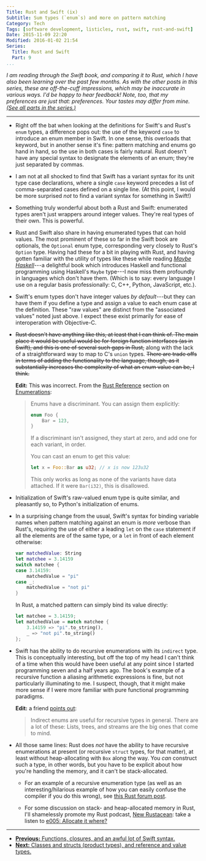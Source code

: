 ```yaml
---
Title: Rust and Swift (ix)
Subtitle: Sum types (`enum`s) and more on pattern matching
Category: Tech
Tags: [software development, listicles, rust, swift, rust-and-swift]
Date: 2015-11-09 22:20
Modified: 2016-01-02 21:54
Series:
  Title: Rust and Swift
  Part: 9
...
```


<i class="editorial">I am reading through the Swift book, and comparing it to Rust, which I have also been learning over the past few months. As with the other posts in this series, these are off-the-cuff impressions, which may be inaccurate in various ways. I'd be happy to hear feedback! Note, too, that my preferences are just that: preferences. Your tastes may differ from mine. [(See all parts in the series.)][series]</i>

[series]: /rust-and-swift.html

---

-   Right off the bat when looking at the definitions for Swift's and Rust's `enum` types, a difference pops out: the use of the keyword `case` to introduce an enum member in Swift. In one sense, this overloads that keyword, but in another sense it's fine: pattern matching and enums go hand in hand, so the use in both cases is fairly natural. Rust doesn't have any special syntax to designate the elements of an enum; they're just separated by commas.

-   I am not at all shocked to find that Swift has a variant syntax for its unit type case declarations, where a single `case` keyword precedes a list of comma-separated cases defined on a single line. (At this point, I would be more surprised *not* to find a variant syntax for something in Swift!)

-   Something truly wonderful about both a Rust and Swift: enumerated types aren't just wrappers around integer values. They're real types of their own. This is powerful.

-   Rust and Swift also share in having enumerated types that can hold values. The most prominent of these so far in the Swift book are optionals, the `Optional` enum type, corresponding very closely to Rust's `Option` type. Having had these for a bit in playing with Rust, and having gotten familiar with the utility of types like these while reading [_Maybe Haskell_]---a delightful book which introduces Haskell and functional programming using Haskell's `Maybe` type---I now miss them profoundly in languages which don't have them. (Which is to say: every language I use on a regular basis professionally: C, C++, Python, JavaScript, etc.).

-   Swift's enum types don't have integer values *by default*---but they can have them if you define a type and assign a value to each enum case at the definition. These "raw values" are distinct from the "associated values" noted just above. I expect these exist primarily for ease of interoperation with Objective-C.

-   ~~Rust doesn't have anything like this, at least that I can think of. The main place it would be useful would be for foreign function interfaces (as in Swift), and this is one of several such gaps in Rust,~~ along with the lack of a straightforward way to map to C's `union` types. ~~There are trade offs in terms of adding the functionality to the language, though, as it substantially increases the complexity of what an enum value can be, I think.~~

    **Edit:** This was incorrect. From the [Rust Reference] section on [Enumerations]:

    > Enums have a discriminant. You can assign them explicitly:
    >
    > ```rust
    > enum Foo {
    >     Bar = 123,
    > }
    > ```
    >
    > If a discriminant isn't assigned, they start at zero, and add one for each variant, in order.
    >
    > You can cast an enum to get this value:
    >
    > ```rust
    > let x = Foo::Bar as u32; // x is now 123u32
    > ```
    >
    > This only works as long as none of the variants have data attached. If it were `Bar(i32)`, this is disallowed.

-   Initialization of Swift's raw-valued enum type is quite similar, and pleasantly so, to Python's initialization of enums.

-   In a surprising change from the usual, Swift's syntax for binding variable names when pattern matching against an enum is *more* verbose than Rust's, requiring the use of either a leading `let` on the `case` statement if all the elements are of the same type, or a `let` in front of each element otherwise:

    ```swift
    var matchedValue: String
    let matchee = 3.14159
    switch matchee {
    case 3.14159:
        matchedValue = "pi"
    case _:
        matchedValue = "not pi"
    }
    ```

    In Rust, a matched pattern can simply bind its value directly:

    ```rust
    let matchee = 3.14159;
    let matchedValue = match matchee {
        3.14159 => "pi".to_string(),
        _ => "not pi".to_string()
    };
    ```

-   Swift has the ability to do recursive enumerations with its `indirect` type. This is conceptually interesting, but off the top of my head I can't think of a time when this would have been useful at any point since I started programming seven and a half years ago. The book's example of a recursive function a aliasing arithmetic expressions is fine, but not particularly illuminating to me. I suspect, though, that it might make more sense if I were more familiar with pure functional programming paradigms.

    **Edit:** a friend [points out]:

    > Indirect enums are useful for recursive types in general. There are a lot of these: Lists, trees, and streams are the big ones that come to mind.

-   All those same lines: Rust does *not* have the ability to have recursive enumerations at present (or recursive `struct` types, for that matter), at least without heap-allocating with `Box` along the way. You *can* construct such a type, in other words, but you have to be explicit about how you're handling the memory, and it can't be stack-allocated.

    +   For an example of a recursive enumeration type (as well as an interesting/hilarious example of how you can easily confuse the compiler if you do this wrong), see [this Rust forum post][forum].

    +   For some discussion on stack- and heap-allocated memory in Rust, I'll shamelessly promote my Rust podcast, [New Rustacean]: take a listen to [e005: Allocate it where?][e005]

[_Maybe Haskell_]: https://gumroad.com/l/maybe-haskell
[Rust Reference]: https://doc.rust-lang.org/reference.html
[Enumerations]: https://doc.rust-lang.org/reference.html#enumerations
[points out]: https://alpha.app.net/jws/post/65990633
[forum]: https://users.rust-lang.org/t/recursive-enum-types/2938
[New Rustacean]: http://www.newrustacean.com
[e005]: http://www.newrustacean.com/show_notes/e005/index.html

---

-  [**Previous:** Functions, closures, and an awful lot of Swift syntax.][8]
-  [**Next:** Classes and structs (product types), and reference and value types.][10]


[8]: http://www.chriskrycho.com/2015/rust-and-swift-viii.html
[10]: http://www.chriskrycho.com/2015/rust-and-swift-x.html
